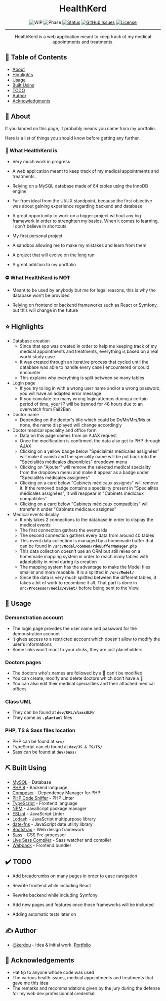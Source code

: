 **<h1 align="center">HealthKerd</h1>**

<div align="center">

![WIP](https://img.shields.io/badge/WIP-red)
![Phase](https://img.shields.io/badge/phase-alpha-red)
[![Status](https://img.shields.io/badge/status-active-success.svg)]()
[![GitHub Issues](https://img.shields.io/github/issues/kerdou/HealthKerd)](https://img.shields.io/github/issues/kerdou/HealthKerd)
[![License](https://img.shields.io/badge/license-ODbL-blue.svg)](/LICENSE)

</div>

---

<p align="center"> HealthKerd is a web application meant to keep track of my medical appointments and treatments.</p>

## 📝 Table of Contents

- [About](#about)
- [Highlights](#highlights)
- [Usage](#usage)
- [Built Using](#built_using)
- [TODO](#todo)
- [Author](#author)
- [Acknowledgments](#acknowledgement)

## 🧐 About <a name = "about"></a>

If you landed on this page, it probably means you came from my portfolio.

Here is a list of things you should know before getting any further.

### :dart: What HealthKerd is <a name = "is"></a>

- Very much work in progress

- A web application meant to keep track of my medical appointments and treatments.

- Relying on a MySQL database made of 64 tables using the InnoDB engine

- Far from ideal from the UI/UX standpoint, because the first objective was about gaining experience regarding backend and database

- A great opportunity to work on a bigger project without any big framework in order to strenghten my basics. When it comes to learning, I don't believe in shortcuts

- My first personal project

- A sandbox allowing me to make my mistakes and learn from them

- A project that will evolve on the long run

- A great addition to my portfolio


### :no_entry: What HealthKerd is ~~**NOT**~~<a name = "isnot"></a>

- Meant to be used by anybody but me for legal reasons, this is why the database won't be provided

- Relying on frontend or backend frameworks such as React or Symfony, but this will change in the future

## :star: Highlights <a name = "highlights"></a>

- Database creation
  - Since that app was created in order to help me keeping track of my medical appointments and treatments, everything is based on a real world study case
  - It was created through an iterative process that cycled until the database was able to handle every case I encountered or could encounter
  - This explains why everything is split between so many tables
- Login page
  - If you try to log in with a wrong user name and/or a wrong password, you will have an adapted error message
  - If you cumulate too many wrong login attemps during a certain period of time, your IP will be banned for 48 hours due to an overwatch from Fail2Ban
- Doctor name
  - Depending on the doctor's title which could be Dr/Mr/Mrs/Ms or none, the name displayed will change accordingly
- Doctor medical speciality and office form
  - Data on this page comes from an AJAX request
  - Once the modification is confirmed, the data also get to PHP through AJAX
  - Clicking on a yellow badge below "Spécialités médicales assignées" will make it vanish and the speciality name will be put back into the "Spécialités médicales disponibles" dropdown menu
  - Clicking on "Ajouter" will remove the selected medical speciality from the dropdown menu and make it appear as a badge under "Spécialités médicales assignées"
  - Clicking on a card below "Cabinets médicaux assignés" will remove it. If the removed badge contains a speciality present in "Spécialités médicales assignées", it will reappear in "Cabinets médicaux compatibles"
  - Clicking on a card below "Cabinets médicaux compatibles" will transfer it under "Cabinets médicaux assignés"
- Medical events display
  - It only takes 2 connections to the database in order to display the medical events
  - The first connection gathers the events ids
  - The second connection gathers every data from around 40 tables
  - This event data collection is managed by a homemade buffer that can be found in **```/src/Model/common/PdoBufferManager.php```**
  - This data collection doesn't use an ORM but still relies on a homemade mapping system in order to reach many tables with adaptabilty in mind during its creation
  - The mapping system has the advantage to make the Model files smaller and more readable. It is a splitted in **```/src/Model/```**
  - Since the data is very much splitted between the different tables, it takes a lot of work to recombine it all. That part is done in **```src/Processor/medic/event/```** before being sent to the View.

## 🎈 Usage <a name = "usage"></a>

### Demonstration account

- The login page provides the user name and password for the demonstration account
- It gives access to a restricted account which doesn't allow to modify the user's informations
- Some links won't react to your clicks, they are just placeholders

### Doctors pages

- The doctors who's names are followed by a :key: can't be modified
- You can create, modify and delete doctors which don't have a :key:
- You can also edit their medical specialities and their attached medical offices

### Class UML

- They can be found at **```dev/UML/classULM/```**
- They come as **```.plantuml```** files

### PHP, TS & Sass files location

- PHP can be found at **```src/```**
- TypeScript can eb found at **```dev/JS & TS/TS/```**
- Sass can be found at **```dev/Sass/```**

## ⛏️ Built Using <a name = "built_using"></a>

- [MySQL](https://www.mysql.com/) - Database
- [PHP 8](https://www.php.net/) - Backend language
- [Composer](https://getcomposer.org/) - Dependency Manager for PHP
- [PHP Code Sniffer](https://github.com/squizlabs/PHP_CodeSniffer) - PHP Linter
- [TypeScript](https://www.typescriptlang.org/) - Frontend language
- [NPM](https://www.npmjs.com/) - JavaScript package manager
- [ESLint](https://eslint.org/) - JavaScript Linter
- [Lodash](https://lodash.com/) - JavaScript multipurpose library
- [date-fns](https://date-fns.org/) - JavaScript date utility library
- [Bootstrap](https://getbootstrap.com/) - Web design framework
- [Sass](https://sass-lang.com/) - CSS Pre-processor
- [Live Sass Compiler](https://marketplace.visualstudio.com/items?itemName=ritwickdey.live-sass) - Sass watcher and compiler
- [Webpack](https://webpack.js.org/) - Frontend bundler

## :heavy_check_mark: TODO <a name = "todo"></a>

- Add breadcrumbs on many pages in order to ease navigation

- Rewrite frontend while including React

- Rewrite backend while including Symfony

- Add new pages and features once those frameworks will be included

- Adding automatic tests later on

## ✍️ Author <a name = "author"></a>

- [@kerdou](https://www.linkedin.com/in/gautier-le-hir-78796515b/) - Idea & Initial work. [Portfolio](https://kerdapp.ddns.net/)


## 🎉 Acknowledgements <a name = "acknowledgement"></a>

- Hat tip to anyone whose code was used
- The various health issues, medical appointments and treatments that gave me this idea
- The remarks and recommandations given by the jury during the defense for my web dev professionnal credential
